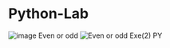 # Python-Lab
![image](https://user-images.githubusercontent.com/112625430/193734723-e666dbd9-c952-46ed-a3f7-4ac22f63307f.png)
Even or odd 
![Even or odd Exe(2) PY](https://user-images.githubusercontent.com/112625430/193734993-346f34dc-9cd3-4e12-abc5-8fe661b2d652.png)

